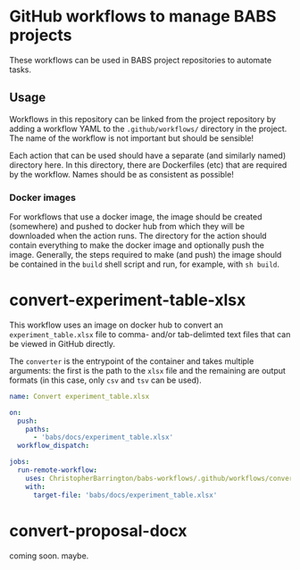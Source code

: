 # GitHub workflows to manage BABS projects

These workflows can be used in BABS project repositories to automate tasks.

## Usage

Workflows in this repository can be linked from the project repository by adding a workflow YAML to the `.github/workflows/` directory in the project. The name of the workflow is not important but should be sensible!

Each action that can be used should have a separate (and similarly named) directory here. In this directory, there are Dockerfiles (etc) that are required by the workflow. Names should be as consistent as possible!

### Docker images

For workflows that use a docker image, the image should be created (somewhere) and pushed to docker hub from which they will be downloaded when the action runs. The directory for the action should contain everything to make the docker image and optionally push the image. Generally, the steps required to make (and push) the image should be contained in the `build` shell script and run, for example, with `sh build`.

# convert-experiment-table-xlsx

This workflow uses an image on docker hub to convert an `experiment_table.xlsx` file to comma- and/or tab-delimted text files that can be viewed in GitHub directly.

The `converter` is the entrypoint of the container and takes multiple arguments: the first is the path to the `xlsx` file and the remaining are output formats (in this case, only `csv` and `tsv` can be used).

```yaml
name: Convert experiment_table.xlsx

on:
  push:
    paths:
      - 'babs/docs/experiment_table.xlsx'
  workflow_dispatch:

jobs:
  run-remote-workflow:
    uses: ChristopherBarrington/babs-workflows/.github/workflows/convert-experiment-table-xlsx.yml@main
    with:
      target-file: 'babs/docs/experiment_table.xlsx'
```

# convert-proposal-docx

coming soon. maybe.
